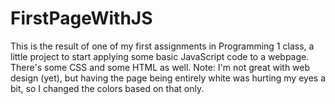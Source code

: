# FirstPageWithJS
This is the result of one of my first assignments in Programming 1 class, a little project to start applying some basic JavaScript code to a webpage.
There's some CSS and some HTML as well.
Note: I'm not great with web design (yet), but having the page being entirely white was hurting my eyes a bit, so I changed the colors based on that only.
